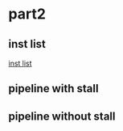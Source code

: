 # part2

## inst list

[inst list](./inst_list.md)

## pipeline with stall

## pipeline without stall

